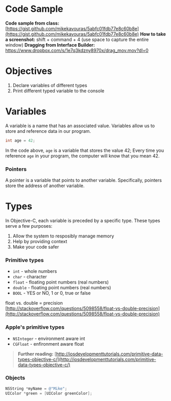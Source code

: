 # Code Sample
**Code sample from class:** [https://gist.github.com/mikekavouras/5abfc01fdb77e8c60b8e](https://gist.github.com/mikekavouras/5abfc01fdb77e8c60b8e)
**How to take a screenshot:** shift + command + 4 (use space to capture the entire window)
**Dragging from Interface Builder:** https://www.dropbox.com/s/1e7q3kdzny8970x/drag_mov.mov?dl=0


# Objectives
1. Declare variables of different types
2. Print different typed variable to the console

# Variables

A variable is a name that has an associated value. Variables allow us to store and reference data in our program.
```objective-c
int age = 42;
```

In the code above, ```age``` is a variable that stores the value 42; Every time you reference ```age``` in your program, the computer will know that you mean 42.

### Pointers

A pointer is a variable that points to another variable. Specifically, pointers store the address of another variable.

# Types

In Objective-C, each variable is preceded by a specific type. These types serve a few purposes:
1. Allow the system to resposibly manage memory
2. Help by providing context
3. Make your code safer

### Primitive types

* ```int``` - whole numbers
* ```char``` - character
* ```float``` - floating point numbers (real numbers)
* ```double``` - floating point numbers (real numbers)
* ```BOOL``` - YES or NO, 1 or 0, true or false


float vs. double = precision [http://stackoverflow.com/questions/5098558/float-vs-double-precision](http://stackoverflow.com/questions/5098558/float-vs-double-precision)

### Apple's primitive types

* ```NSInteger``` - environment aware int
* ```CGFloat``` - enfironment aware float


> **Further reading:**
[http://iosdevelopmenttutorials.com/primitive-data-types-objective-c/](http://iosdevelopmenttutorials.com/primitive-data-types-objective-c/)

### Objects

```objective-c
NSString *myName = @"Mike";
UIColor *green = [UIColor greenColor];
```


